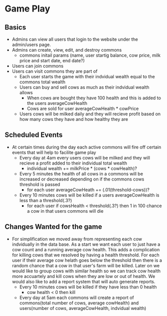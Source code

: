 # Game Play

## Basics
- Admins can view all users that login to the website under the admin/users page. 
- Admins can create, view, edit, and destroy commons
    - commons initail params (name, user startig balance, cow price, milk price and start date, end date?)
- Users can join commons
- Users can visit commons they are part of
    - Each user starts the game with their indvidual wealth equal to the commons total wealth
    - Users can buy and sell cows as much as their indvidual wealth allows
        - When cows are bought they have 100 health and this is added to the users averageCowHealth
        - Cows are sold for user averageCowHealth * cowPrice
    - Users cows will be milked daily and they will recieve profit based on how many cows they have and how healthy they are

## Scheduled Events
- At certain times during the day each active commons will fire off certain events that will help to facilite game play
    - Every day at 4am every users cows will be milked and they will recieve a profit added to their individual total wealth
        - individual wealth += milkPrice * (cows * cowHealth)?
    - Every 5 minutes the health of all cows in a commons will be increased or decreased depending on if the commons cows threshold is passed
        - for each user averageCowHeath += (.01(threshold-cows))?
    - Every 10 minutes cows will be killed if a users averageCowHealth is less than a threshold(.3?) 
        - for each user if cowsHealth < threshold(.3?) then 1 in 100 chance a cow in that users commons will die

## Changes Wanted for the game 
- For simplification we moved away from representing each cow indvidually in the data base. As a start we want each user to just have a cow count and a running average cow health. This adds a complication for killing cows that we resolved by having a health threshold. For each user if their average cow helath goes below the threshold then there is a random chance that a cow in that user's farm will be killed. Later on we would like to group cows with similar health so we can track cow health more accuartely and kill cows when they are low or out of health. We would also like to add a report system that will auto generate reports. 
    - Every 10 minutes cows will be killed if they have less than 0 health
        - cow health < 0 then kill
    - Every day at 5am each commons will create a report of commons(total number of cows, average cowHealth) and users(number of cows, averageCowHealth, indvidual wealth) 